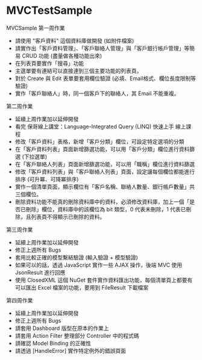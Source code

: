 # MVCTestSample
MVCSample
第一周作業
* 請使用 "客戶資料" 這個資料庫做開發 (如附件檔案)
* 請實作出「客戶資料管理」、「客戶聯絡人管理」與「客戶銀行帳戶管理」等簡易 CRUD 功能 (盡量做各種功能出來)
* 在列表頁要實作「搜尋」功能
* 主選單要有連結可以直接連到三個主要功能的列表頁。
* 對於 Create 與 Edit 表單要套用欄位驗證 (必填、Email格式、欄位長度限制等驗證)
* 實作「客戶聯絡人」時，同一個客戶下的聯絡人，其 Email 不能重複。

第二周作業
* 延續上周作業加以延伸開發
* 看完 保哥線上講堂：Language-Integrated Query (LINQ) 快速上手 線上課程
* 修改「客戶資料」表格，新增「客戶分類」欄位，可設定特定選項的分類
* 在「客戶資料列表」頁面新增篩選功能，可以用「客戶分類」欄位進行資料篩選 (下拉選單)
* 在「客戶聯絡人列表」頁面新增篩選功能，可以用「職稱」欄位進行資料篩選
* 修改「客戶資料列表」與「客戶聯絡人列表」頁面，設定讓每個欄位都能進行排序 (可升冪、可降冪排序)
* 實作一個清單頁面，顯示欄位有「客戶名稱、聯絡人數量、銀行帳戶數量」共三個欄位。
* 刪除資料功能不能真的刪除資料庫中的資料，必須修改資料庫，加上一個「是否已刪除」欄位，資料庫中的該欄位為 bit 類型，0 代表未刪除，1 代表已刪除，且列表頁不得顯示已刪除的資料。

第三周作業
* 延續上周作業加以延伸開發
* 修正上週所有 Bugs
* 套用比較正確的模型繫結驗證 (輸入驗證 + 模型驗證)
* 如果可以的話，透過 JavaScript 實作一些 AJAX 操作，後端 MVC 使用 JsonResult 進行回應
* 使用 ClosedXML 這個 NuGet 套件實作資料匯出功能，每個清單頁上都要有可以匯出 Excel 檔案的功能，要用到 FileResult 下載檔案

第四周作業
* 延續上周作業加以延伸開發
* 修正上週所有 Bugs
* 請套用 Dashboard 版型在原本的作業上
* 請套用 Action Filter 整理部分 Controller 中的程式碼
* 請確認 Model Binding 的正確性
* 請透過 [HandleError] 實作特定例外的錯誤頁面